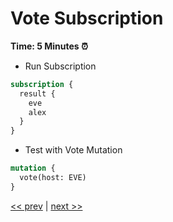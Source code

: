 # Vote Subscription

**Time: 5 Minutes ⏰**

- Run Subscription

```graphql
subscription {
  result {
    eve
    alex
  }
}
```

- Test with Vote Mutation

```graphql
mutation {
  vote(host: EVE)
}
```

[<< prev](https://github.com/MoonHighway/sample-instructor-guide/blob/master/instructor-notes/AM1-QueryLanguage/11-join-maillist-mutation.md) | [next >>](https://github.com/MoonHighway/sample-instructor-guide/blob/master/instructor-notes/AM1-QueryLanguage/13-lab-snowtooth.md)
